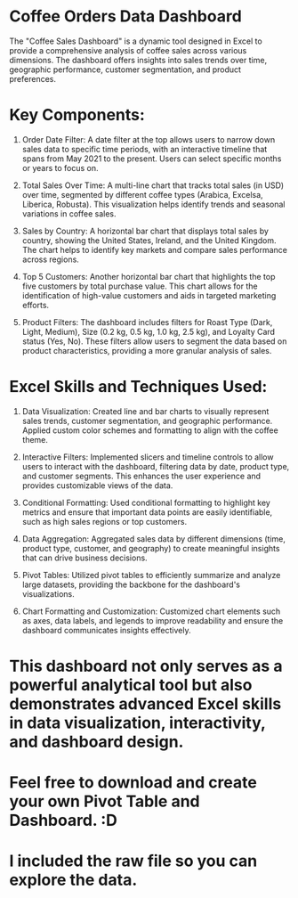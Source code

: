 # Coffee Orders Data Dashboard
The "Coffee Sales Dashboard" is a dynamic tool designed in Excel to provide a comprehensive analysis of coffee sales across various dimensions. The dashboard offers insights into sales trends over time, geographic performance, customer segmentation, and product preferences.

# Key Components:
1. Order Date Filter: A date filter at the top allows users to narrow down sales data to specific time periods, with an interactive timeline that spans from May 2021 to the present. Users can select specific months or years to focus on.

2. Total Sales Over Time: A multi-line chart that tracks total sales (in USD) over time, segmented by different coffee types (Arabica, Excelsa, Liberica, Robusta). This visualization helps identify trends and seasonal variations in coffee sales.

3. Sales by Country: A horizontal bar chart that displays total sales by country, showing the United States, Ireland, and the United Kingdom. The chart helps to identify key markets and compare sales performance across regions.

4. Top 5 Customers: Another horizontal bar chart that highlights the top five customers by total purchase value. This chart allows for the identification of high-value customers and aids in targeted marketing efforts.

5. Product Filters: The dashboard includes filters for Roast Type (Dark, Light, Medium), Size (0.2 kg, 0.5 kg, 1.0 kg, 2.5 kg), and Loyalty Card status (Yes, No). These filters allow users to segment the data based on product characteristics, providing a more granular analysis of sales.

# Excel Skills and Techniques Used:
1. Data Visualization: Created line and bar charts to visually represent sales trends, customer segmentation, and geographic performance. Applied custom color schemes and formatting to align with the coffee theme.

2. Interactive Filters: Implemented slicers and timeline controls to allow users to interact with the dashboard, filtering data by date, product type, and customer segments. This enhances the user experience and provides customizable views of the data.

3. Conditional Formatting: Used conditional formatting to highlight key metrics and ensure that important data points are easily identifiable, such as high sales regions or top customers.

4. Data Aggregation: Aggregated sales data by different dimensions (time, product type, customer, and geography) to create meaningful insights that can drive business decisions.

5. Pivot Tables: Utilized pivot tables to efficiently summarize and analyze large datasets, providing the backbone for the dashboard's visualizations.

6. Chart Formatting and Customization: Customized chart elements such as axes, data labels, and legends to improve readability and ensure the dashboard communicates insights effectively.

# This dashboard not only serves as a powerful analytical tool but also demonstrates advanced Excel skills in data visualization, interactivity, and dashboard design.

# Feel free to download and create your own Pivot Table and Dashboard. :D
# I included the raw file so you can explore the data.
